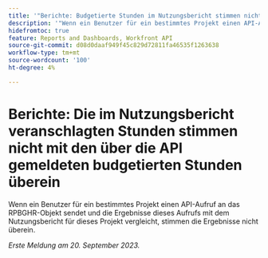 ```yaml
---
title: '"Berichte: Budgetierte Stunden im Nutzungsbericht stimmen nicht mit über die API gemeldeten budgetierten Stunden überein'
description: '"Wenn ein Benutzer für ein bestimmtes Projekt einen API-Aufruf an das RPBGHR-Objekt sendet und die Ergebnisse dieses Aufrufs mit dem Nutzungsbericht für dieses Projekt vergleicht, stimmen die Ergebnisse nicht überein. „'
hidefromtoc: true
feature: Reports and Dashboards, Workfront API
source-git-commit: d08d0daaf949f45c829d72811fa46535f1263638
workflow-type: tm+mt
source-wordcount: '100'
ht-degree: 4%

---
```



# Berichte: Die im Nutzungsbericht veranschlagten Stunden stimmen nicht mit den über die API gemeldeten budgetierten Stunden überein

Wenn ein Benutzer für ein bestimmtes Projekt einen API-Aufruf an das RPBGHR-Objekt sendet und die Ergebnisse dieses Aufrufs mit dem Nutzungsbericht für dieses Projekt vergleicht, stimmen die Ergebnisse nicht überein.

_Erste Meldung am 20. September 2023._
